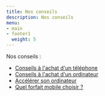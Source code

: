 ```yaml
---
title: Nos conseils
description: Nos conseils
menu:
- main
- footer1
  weight: 5
---
```


Nos conseils :

* [Conseils à l'achat d'un téléphone](/blog/ou-acheter-un-telephone/)
* [Conseils à l'achat d'un ordinateur](/blog/ou-acheter-un-ordinateur/)
* [Accélérer son ordinateur](/blog/accelerer-son-ordinateur) 
* [Quel forfait mobile choisir ?](/blog/forfait-mobile/)